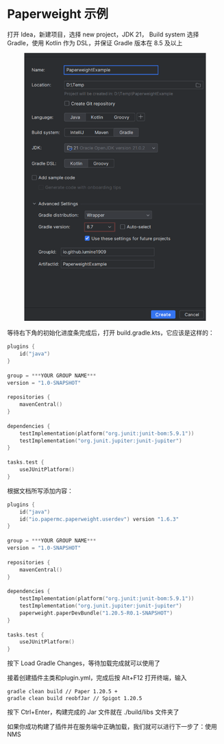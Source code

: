 # Paperweight 示例

打开 Idea，新建项目，选择 new project，JDK 21， Build system 选择 Gradle，使用 Kotlin 作为 DSL，并保证 Gradle 版本在 8.5 及以上

<figure><img src="../.gitbook/assets/image (3).png" alt=""><figcaption></figcaption></figure>



等待右下角的初始化进度条完成后，打开 build.gradle.kts，它应该是这样的：

```kotlin
plugins {
    id("java")
}

group = ***YOUR GROUP NAME***
version = "1.0-SNAPSHOT"

repositories {
    mavenCentral()
}

dependencies {
    testImplementation(platform("org.junit:junit-bom:5.9.1"))
    testImplementation("org.junit.jupiter:junit-jupiter")
}

tasks.test {
    useJUnitPlatform()
}
```

根据文档所写添加内容：

```kotlin
plugins {
    id("java")
    id("io.papermc.paperweight.userdev") version "1.6.3"
}

group = ***YOUR GROUP NAME***
version = "1.0-SNAPSHOT"

repositories {
    mavenCentral()
}

dependencies {
    testImplementation(platform("org.junit:junit-bom:5.9.1"))
    testImplementation("org.junit.jupiter:junit-jupiter")
    paperweight.paperDevBundle("1.20.5-R0.1-SNAPSHOT")
}

tasks.test {
    useJUnitPlatform()
}
```

按下 Load Gradle Changes，等待加载完成就可以使用了

接着创建插件主类和plugin.yml，完成后按 Alt+F12 打开终端，输入

```
gradle clean build // Paper 1.20.5 +
gradle clean build reobfJar // Spigot 1.20.5
```

按下 Ctrl+Enter，构建完成的 Jar 文件就在 ./build/libs 文件夹了

如果你成功构建了插件并在服务端中正确加载，我们就可以进行下一步了：使用NMS
